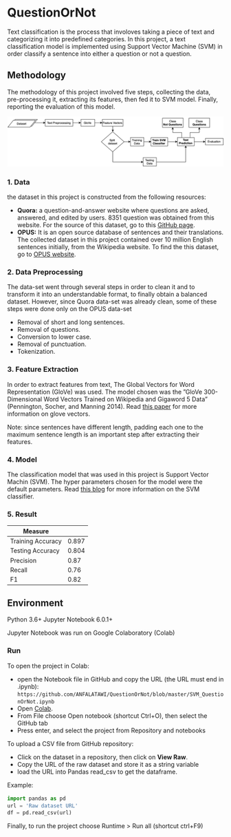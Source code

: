 # QuestionOrNot

Text classification is the process that involoves taking a piece of text and categorizing it into predefined categories. In this project, a text classification model is implemented using Support Vector Machine (SVM) in order classify a sentence into either a question or not a question. 

## Methodology 
The methodology of this project involved five steps, collecting the data, pre-processing it, extracting its features, then fed it to SVM model. Finally, reporting the evaluation of this model. 

![Methodology of developing question classifier](https://github.com/ANFALATAWI/QuestionOrNot/blob/master/Methodology.png)

### 1. Data
the dataset in this project is constructed from the following resources: 
- **Quora:** a question-and-answer  website  where  questions  are  asked,  answered,  and  edited by  users. 8351 question was obtained from this website. For the source of this dataset, go to this [GitHub page](https://github.com/vishaljain3991/cnn_topic_classification/tree/master/data).
- **OPUS:** It is an open source database of sentences and their translations. The collected dataset in this project contained over 10 million English sentences initially, from the Wikipedia website. To find the this dataset, go to [OPUS website](http://opus.nlpl.eu/). 

### 2. Data Preprocessing
The data-set went through several steps in order to clean it and to transform it into an understandable format, to finally obtain a balanced dataset. However, since Quora data-set was already clean, some of these steps were done only on the OPUS data-set
- Removal of short and long sentences.
- Removal of questions.
- Conversion to lower case.
- Removal of punctuation.
- Tokenization.

### 3. Feature Extraction
In order to extract features from text, The Global Vectors for Word Representation (GloVe) was used. The model chosen was the ”GloVe 300-Dimensional Word Vectors Trained on Wikipedia and Gigaword 5 Data” (Pennington, Socher, and Manning 2014). Read [this paper](https://nlp.stanford.edu/pubs/glove.pdf) for more information on glove vectors.

Note: since sentences have different length, padding each one to the maximum sentence length is an important step after extracting their features.

### 4. Model
The classification model that was used in this project is Support Vector Machin (SVM). The hyper parameters chosen for the model were the default parameters. Read [this blog](https://medium.com/machine-learning-101/chapter-2-svm-support-vector-machine-theory-f0812effc72) for more information on the SVM classifier. 

### 5. Result

| Measure |  |
|--|--|
| Training Accuracy | 0.897 |
|Testing Accuracy|0.804|
|Precision|0.87|
|Recall|0.76|
|F1|0.82|

## Environment
Python 3.6+ Jupyter Notebook 6.0.1+

Jupyter Notebook was run on Google Colaboratory (Colab)

### Run
To open the project in Colab:
- open the Notebook file in GitHub and copy the URL (the URL must end in .ipynb): `https://github.com/ANFALATAWI/QuestionOrNot/blob/master/SVM_QuestionOrNot.ipynb`
-  Open [Colab](https://colab.research.google.com).
- From File choose Open notebook (shortcut Ctrl+O), then select the GitHub tab
- Press enter, and select the project from Repository and notebooks

To upload a CSV file from GitHub repository:
- Click on the dataset in a repository, then click on **View Raw**.
- Copy the URL of the raw dataset and store it as a string variable
- load the URL into Pandas read_csv to get the dataframe.

Example:
```python
import pandas as pd
url = 'Raw dataset URL'
df = pd.read_csv(url)
```

Finally, to run the project choose Runtime > Run all (shortcut ctrl+F9)
